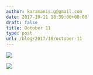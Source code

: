 ```yaml
---
author: karamanis.g@gmail.com
date: 2017-10-11 18:39:00+00:00
draft: false
title: October 11
type: post
url: /blog/2017/10/october-11
---
```




  
   ![](https://images.squarespace-cdn.com/content/v1/4f3f61bae4b063b909445965/1507739257590-7XE0A6JPHNR6GGBFIN86/ke17ZwdGBToddI8pDm48kF9aEDQaTpZHfWEO2zppK7Z7gQa3H78H3Y0txjaiv_0fDoOvxcdMmMKkDsyUqMSsMWxHk725yiiHCCLfrh8O1z5QPOohDIaIeljMHgDF5CVlOqpeNLcJ80NK65_fV7S1UX7HUUwySjcPdRBGehEKrDf5zebfiuf9u6oCHzr2lsfYZD7bBzAwq_2wCJyqgJebgg/IMG_2421.jpg?format=original)

  

  
   ![](https://images.squarespace-cdn.com/content/v1/4f3f61bae4b063b909445965/1507739258676-3EGBZKT39ZSA62QZA8I4/ke17ZwdGBToddI8pDm48kJUlZr2Ql5GtSKWrQpjur5t7gQa3H78H3Y0txjaiv_0fDoOvxcdMmMKkDsyUqMSsMWxHk725yiiHCCLfrh8O1z5QPOohDIaIeljMHgDF5CVlOqpeNLcJ80NK65_fV7S1UfNdxJhjhuaNor070w_QAc94zjGLGXCa1tSmDVMXf8RUVhMJRmnnhuU1v2M8fLFyJw/IMG_2424.jpg?format=original)

  


